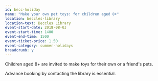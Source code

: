 ```yaml
---
id: becc-holiday
name: "Make your own pet toys: for children aged 8+"
location: beccles-library
location-text: Beccles Library
event-start-date: 2018-08-03
event-start-time: 1400
event-end-time: 1500
event-ticket-price: 1.50
event-category: summer-holidays
breadcrumb: y
---
```


Children aged 8+ are invited to make toys for their own or a friend's pets.

Advance booking by contacting the library is essential.
